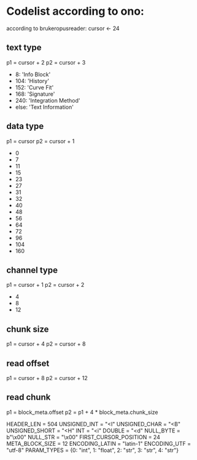 # Codelist according to ono:

according to brukeropusreader:
  cursor <- 24

## text type

p1 = cursor + 2
p2 = cursor + 3

  - 8: 'Info Block'
  - 104: 'History'
  - 152: 'Curve Fit'
  - 168: 'Signature'
  - 240: 'Integration Method'
  - else: 'Text Information'
  
## data type

p1 = cursor
p2 = cursor + 1

  - 0
  - 7
  - 11
  - 15
  - 23
  - 27
  - 31
  - 32
  - 40
  - 48
  - 56
  - 64
  - 72
  - 96
  - 104
  - 160
  
## channel type
  
p1 = cursor + 1
p2 = cursor + 2
  
  - 4
  - 8
  - 12
  
## chunk size

p1 = cursor + 4
p2 = cursor + 8

## read offset

p1 = cursor + 8
p2 = cursor + 12

## read chunk

p1 = block_meta.offset
p2 = p1 + 4 * block_meta.chunk_size



HEADER_LEN = 504
UNSIGNED_INT = "<I"
UNSIGNED_CHAR = "<B"
UNSIGNED_SHORT = "<H"
INT = "<i"
DOUBLE = "<d"
NULL_BYTE = b"\x00"
NULL_STR = "\x00"
FIRST_CURSOR_POSITION = 24
META_BLOCK_SIZE = 12
ENCODING_LATIN = "latin-1"
ENCODING_UTF = "utf-8"
PARAM_TYPES = {0: "int", 1: "float", 2: "str", 3: "str", 4: "str"}
